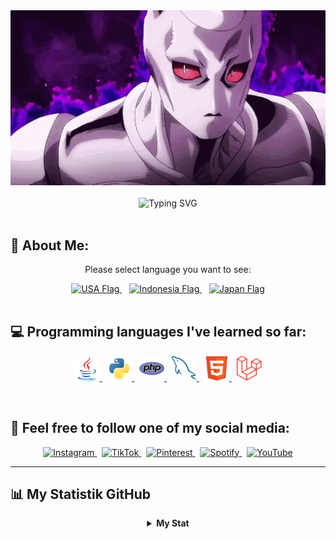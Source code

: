 <div align="center">
  <img src="https://github.com/Kevin420-KS/Kevin420-KS/blob/main/a3d5892f2e8074c0f4631e457c7c534b.gif" alt="GIF Animation" width="600" />
</div>

<br>

<div align="center">
  <img src="https://readme-typing-svg.herokuapp.com?font=Jetbrains+mono&size=24&duration=5000&color=FF3333&center=true&vCenter=true&width=600&lines=%E3%82%AD%E3%83%A9%E3%83%BC%E3%82%AF%E3%82%A4%E3%83%BC%E3%83%B3+rm+-rf+%E3%81%9D%E3%81%AE%E3%83%95%E3%82%A9%E3%83%AB%E3%83%80%E3%82%92%E5%A1%B5%E3%81%AB%E3%81%99%E3%82%8B;Killer+Queen+rm+-rf+Those+Folder+Into+Dust" alt="Typing SVG" />
</div>

<br>

## 📖 About Me:

<p align="center">Please select language you want to see:</p>

<div align="center">
  <a href="https://github.com/Kevin420-KS/About-Myself/blob/main/English" target="_blank">
    <img src="https://upload.wikimedia.org/wikipedia/en/a/a4/Flag_of_the_United_States.svg" alt="USA Flag" width="40" height="25" />
  </a>
  &nbsp;&nbsp;
  <a href="https://github.com/Kevin420-KS/About-Myself/blob/main/Indonesia" target="_blank">
    <img src="https://upload.wikimedia.org/wikipedia/commons/9/9f/Flag_of_Indonesia.svg" alt="Indonesia Flag" width="40" height="25" />
  </a>
  &nbsp;&nbsp;
  <a href="https://github.com/Kevin420-KS/About-Myself/blob/main/Japanese" target="_blank">
    <img src="https://upload.wikimedia.org/wikipedia/en/9/9e/Flag_of_Japan.svg" alt="Japan Flag" width="40" height="25" />
  </a>
</div>

<br>

## 💻 Programming languages I've learned so far:

<p align="center">
  <a href="https://github.com/Kevin420-KS/PBO" target="_blank">
    <img src="https://raw.githubusercontent.com/devicons/devicon/master/icons/java/java-original.svg" alt="Java" width="40" height="40" />
  </a>
  &nbsp;
  <a href="https://github.com/Kevin420-KS/Python-Script" target="_blank">
    <img src="https://raw.githubusercontent.com/devicons/devicon/master/icons/python/python-original.svg" alt="Python" width="40" height="40" />
  </a>
  &nbsp;
  <a href="https://github.com/Kevin420-KS/DAA" target="_blank">
    <img src="https://raw.githubusercontent.com/devicons/devicon/master/icons/php/php-original.svg" alt="PHP" width="40" height="40" />
  </a>
  &nbsp;
  <a href="https://www.mysql.com" target="_blank">
    <img src="https://raw.githubusercontent.com/devicons/devicon/master/icons/mysql/mysql-original.svg" alt="MySQL" width="40" height="40" />
  </a>
  &nbsp;
  <a href="https://github.com/Kevin420-KS/Pemograman-Website" target="_blank">
    <img src="https://raw.githubusercontent.com/devicons/devicon/master/icons/html5/html5-original.svg" alt="HTML" width="40" height="40" />
  </a>
  &nbsp;
  <a href="https://laravel.com/" target="_blank">
    <img src="https://github.com/Kevin420-KS/Kevin420-KS/blob/main/Laravel.png?raw=true" alt="Laravel" width="40" height="40" />
  </a>
</p>

<br>

## 🥰 Feel free to follow one of my social media:

<p align="center">
  <a href="https://www.instagram.com/no_logic_thinker/" target="_blank">
    <img src="https://cdn-icons-png.flaticon.com/512/2111/2111463.png" alt="Instagram" width="40" height="40" />
  </a>
  &nbsp;
  <a href="https://www.tiktok.com/@ucup_3sgul?_t=8r4aA9SZe1Y&_r=1" target="_blank">
    <img src="https://cdn-icons-png.flaticon.com/512/3046/3046120.png" alt="TikTok" width="40" height="40" />
  </a>
  &nbsp;
  <a href="https://id.pinterest.com/KevinS420/" target="_blank">
    <img src="https://cdn-icons-png.flaticon.com/512/145/145808.png" alt="Pinterest" width="40" height="40" />
  </a>
  &nbsp;
  <a href="https://open.spotify.com/playlist/6j9auWzHjFTOchxzfELX2w?si=99b20b2896a54965" target="_blank">
    <img src="https://cdn-icons-png.flaticon.com/512/2111/2111624.png" alt="Spotify" width="40" height="40" />
  </a>
  &nbsp;
  <a href="https://www.youtube.com/@Ucup3sgul" target="_blank">
    <img src="https://cdn-icons-png.flaticon.com/512/1384/1384060.png" alt="YouTube" width="40" height="40" />
  </a>
</p>

---

## 📊 My Statistik GitHub

<details align="center">
  <summary><strong> My Stat</strong></summary>
  <br />
  <table align="center">
    <tr>
      <td align="center">
        <a href="https://github.com/Kevin420-KS">
          <img src="https://github-readme-stats.vercel.app/api?username=Kevin420-KS&show_icons=true&theme=radical&hide_border=true&hide=issues&border_radius=10" width="350" alt="GitHub Stats" />
        </a>
      </td>
    </tr>
    <tr>
      <td align="center">
        <a href="https://github.com/Kevin420-KS">
          <img src="https://github-readme-stats.vercel.app/api/top-langs/?username=Kevin420-KS&layout=compact&theme=radical&hide_border=true&langs_count=10&border_radius=10" width="350" alt="Top Languages" />
        </a>
      </td>
    </tr>
  </table>
</details>
